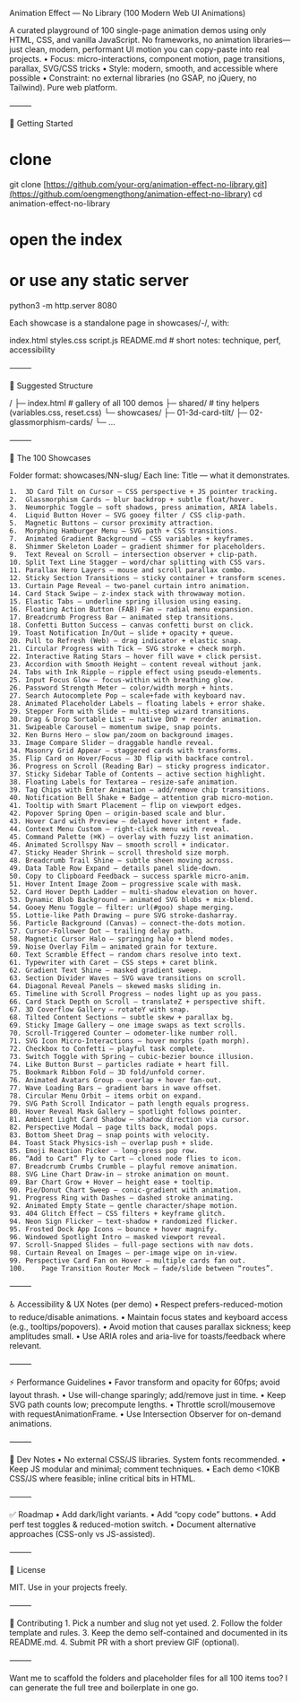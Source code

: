 Animation Effect — No Library (100 Modern Web UI Animations)

A curated playground of 100 single-page animation demos using only HTML, CSS, and vanilla JavaScript. No frameworks, no animation libraries—just clean, modern, performant UI motion you can copy-paste into real projects.
	•	Focus: micro-interactions, component motion, page transitions, parallax, SVG/CSS tricks
	•	Style: modern, smooth, and accessible where possible
	•	Constraint: no external libraries (no GSAP, no jQuery, no Tailwind). Pure web platform.

⸻

🚀 Getting Started

# clone
git clone [https://github.com/your-org/animation-effect-no-library.git](https://github.com/oengmengthong/animation-effect-no-library)
cd animation-effect-no-library

# open the index
# or use any static server
python3 -m http.server 8080

Each showcase is a standalone page in showcases/<number>-<slug>/, with:

index.html
styles.css
script.js
README.md  # short notes: technique, perf, accessibility


⸻

📁 Suggested Structure

/
├─ index.html                 # gallery of all 100 demos
├─ shared/                    # tiny helpers (variables.css, reset.css)
└─ showcases/
   ├─ 01-3d-card-tilt/
   ├─ 02-glassmorphism-cards/
   └─ ...


⸻

🧭 The 100 Showcases

Folder format: showcases/NN-slug/
Each line: Title — what it demonstrates.

	1.	3D Card Tilt on Cursor — CSS perspective + JS pointer tracking.
	2.	Glassmorphism Cards — blur backdrop + subtle float/hover.
	3.	Neumorphic Toggle — soft shadows, press animation, ARIA labels.
	4.	Liquid Button Hover — SVG gooey filter / CSS clip-path.
	5.	Magnetic Buttons — cursor proximity attraction.
	6.	Morphing Hamburger Menu — SVG path + CSS transitions.
	7.	Animated Gradient Background — CSS variables + keyframes.
	8.	Shimmer Skeleton Loader — gradient shimmer for placeholders.
	9.	Text Reveal on Scroll — intersection observer + clip-path.
	10.	Split Text Line Stagger — word/char splitting with CSS vars.
	11.	Parallax Hero Layers — mouse and scroll parallax combo.
	12.	Sticky Section Transitions — sticky container + transform scenes.
	13.	Curtain Page Reveal — two-panel curtain intro animation.
	14.	Card Stack Swipe — z-index stack with throwaway motion.
	15.	Elastic Tabs — underline spring illusion using easing.
	16.	Floating Action Button (FAB) Fan — radial menu expansion.
	17.	Breadcrumb Progress Bar — animated step transitions.
	18.	Confetti Button Success — canvas confetti burst on click.
	19.	Toast Notification In/Out — slide + opacity + queue.
	20.	Pull to Refresh (Web) — drag indicator + elastic snap.
	21.	Circular Progress with Tick — SVG stroke + check morph.
	22.	Interactive Rating Stars — hover fill wave + click persist.
	23.	Accordion with Smooth Height — content reveal without jank.
	24.	Tabs with Ink Ripple — ripple effect using pseudo-elements.
	25.	Input Focus Glow — focus-within with breathing glow.
	26.	Password Strength Meter — color/width morph + hints.
	27.	Search Autocomplete Pop — scale+fade with keyboard nav.
	28.	Animated Placeholder Labels — floating labels + error shake.
	29.	Stepper Form with Slide — multi-step wizard transitions.
	30.	Drag & Drop Sortable List — native DnD + reorder animation.
	31.	Swipeable Carousel — momentum swipe, snap points.
	32.	Ken Burns Hero — slow pan/zoom on background images.
	33.	Image Compare Slider — draggable handle reveal.
	34.	Masonry Grid Appear — staggered cards with transforms.
	35.	Flip Card on Hover/Focus — 3D flip with backface control.
	36.	Progress on Scroll (Reading Bar) — sticky progress indicator.
	37.	Sticky Sidebar Table of Contents — active section highlight.
	38.	Floating Labels for Textarea — resize-safe animation.
	39.	Tag Chips with Enter Animation — add/remove chip transitions.
	40.	Notification Bell Shake + Badge — attention grab micro-motion.
	41.	Tooltip with Smart Placement — flip on viewport edges.
	42.	Popover Spring Open — origin-based scale and blur.
	43.	Hover Card with Preview — delayed hover intent + fade.
	44.	Context Menu Custom — right-click menu with reveal.
	45.	Command Palette (⌘K) — overlay with fuzzy list animation.
	46.	Animated Scrollspy Nav — smooth scroll + indicator.
	47.	Sticky Header Shrink — scroll threshold size morph.
	48.	Breadcrumb Trail Shine — subtle sheen moving across.
	49.	Data Table Row Expand — details panel slide-down.
	50.	Copy to Clipboard Feedback — success sparkle micro-anim.
	51.	Hover Intent Image Zoom — progressive scale with mask.
	52.	Card Hover Depth Ladder — multi-shadow elevation on hover.
	53.	Dynamic Blob Background — animated SVG blobs + mix-blend.
	54.	Gooey Menu Toggle — filter: url(#goo) shape merging.
	55.	Lottie-like Path Drawing — pure SVG stroke-dasharray.
	56.	Particle Background (Canvas) — connect-the-dots motion.
	57.	Cursor-Follower Dot — trailing delay path.
	58.	Magnetic Cursor Halo — springing halo + blend modes.
	59.	Noise Overlay Film — animated grain for texture.
	60.	Text Scramble Effect — random chars resolve into text.
	61.	Typewriter with Caret — CSS steps + caret blink.
	62.	Gradient Text Shine — masked gradient sweep.
	63.	Section Divider Waves — SVG wave transitions on scroll.
	64.	Diagonal Reveal Panels — skewed masks sliding in.
	65.	Timeline with Scroll Progress — nodes light up as you pass.
	66.	Card Stack Depth on Scroll — translateZ + perspective shift.
	67.	3D Coverflow Gallery — rotateY with snap.
	68.	Tilted Content Sections — subtle skew + parallax bg.
	69.	Sticky Image Gallery — one image swaps as text scrolls.
	70.	Scroll-Triggered Counter — odometer-like number roll.
	71.	SVG Icon Micro-Interactions — hover morphs (path morph).
	72.	Checkbox to Confetti — playful task complete.
	73.	Switch Toggle with Spring — cubic-bezier bounce illusion.
	74.	Like Button Burst — particles radiate + heart fill.
	75.	Bookmark Ribbon Fold — 3D fold/unfold corner.
	76.	Animated Avatars Group — overlap + hover fan-out.
	77.	Wave Loading Bars — gradient bars in wave offset.
	78.	Circular Menu Orbit — items orbit on expand.
	79.	SVG Path Scroll Indicator — path length equals progress.
	80.	Hover Reveal Mask Gallery — spotlight follows pointer.
	81.	Ambient Light Card Shadow — shadow direction via cursor.
	82.	Perspective Modal — page tilts back, modal pops.
	83.	Bottom Sheet Drag — snap points with velocity.
	84.	Toast Stack Physics-ish — overlap push + slide.
	85.	Emoji Reaction Picker — long-press pop row.
	86.	“Add to Cart” Fly to Cart — cloned node flies to icon.
	87.	Breadcrumb Crumbs Crumble — playful remove animation.
	88.	SVG Line Chart Draw-in — stroke animation on mount.
	89.	Bar Chart Grow + Hover — height ease + tooltip.
	90.	Pie/Donut Chart Sweep — conic-gradient with animation.
	91.	Progress Ring with Dashes — dashed stroke animating.
	92.	Animated Empty State — gentle character/shape motion.
	93.	404 Glitch Effect — CSS filters + keyframe glitch.
	94.	Neon Sign Flicker — text-shadow + randomized flicker.
	95.	Frosted Dock App Icons — bounce + hover magnify.
	96.	Windowed Spotlight Intro — masked viewport reveal.
	97.	Scroll-Snapped Slides — full-page sections with nav dots.
	98.	Curtain Reveal on Images — per-image wipe on in-view.
	99.	Perspective Card Fan on Hover — multiple cards fan out.
	100.	Page Transition Router Mock — fade/slide between “routes”.

⸻

♿ Accessibility & UX Notes (per demo)
	•	Respect prefers-reduced-motion to reduce/disable animations.
	•	Maintain focus states and keyboard access (e.g., tooltips/popovers).
	•	Avoid motion that causes parallax sickness; keep amplitudes small.
	•	Use ARIA roles and aria-live for toasts/feedback where relevant.

⸻

⚡ Performance Guidelines
	•	Favor transform and opacity for 60fps; avoid layout thrash.
	•	Use will-change sparingly; add/remove just in time.
	•	Keep SVG path counts low; precompute lengths.
	•	Throttle scroll/mousemove with requestAnimationFrame.
	•	Use Intersection Observer for on-demand animations.

⸻

🔧 Dev Notes
	•	No external CSS/JS libraries. System fonts recommended.
	•	Keep JS modular and minimal; comment techniques.
	•	Each demo <10KB CSS/JS where feasible; inline critical bits in HTML.

⸻

✅ Roadmap
	•	Add dark/light variants.
	•	Add “copy code” buttons.
	•	Add perf test toggles & reduced-motion switch.
	•	Document alternative approaches (CSS-only vs JS-assisted).

⸻

📜 License

MIT. Use in your projects freely.

⸻

🙌 Contributing
	1.	Pick a number and slug not yet used.
	2.	Follow the folder template and rules.
	3.	Keep the demo self-contained and documented in its README.md.
	4.	Submit PR with a short preview GIF (optional).

⸻

Want me to scaffold the folders and placeholder files for all 100 items too? I can generate the full tree and boilerplate in one go.

